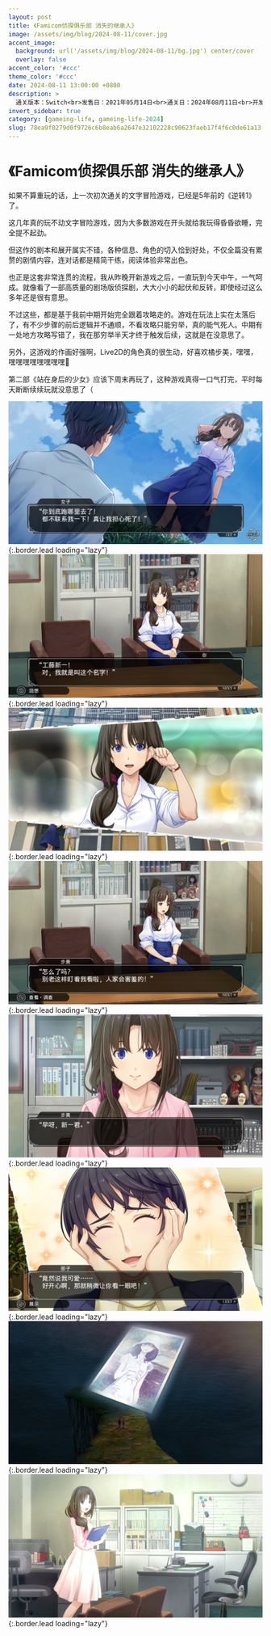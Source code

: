 ```yaml
---
layout: post
title: 《Famicom侦探俱乐部 消失的继承人》
image: /assets/img/blog/2024-08-11/cover.jpg
accent_image: 
  background: url('/assets/img/blog/2024-08-11/bg.jpg') center/cover
  overlay: false
accent_color: '#ccc'
theme_color: '#ccc'
date: 2024-08-11 13:00:00 +0800
description: >
  通关版本：Switch<br>发售日：2021年05月14日<br>通关日：2024年08月11日<br>开发商：MAGES.<br>发行商：Nintendo
invert_sidebar: true
category: [gameing-life, gameing-life-2024]
slug: 78ea9f0279d0f9726c6b8eab6a2647e32102228c90623faeb17f4f6c0de61a13
---
```


# 《Famicom侦探俱乐部 消失的继承人》

如果不算重玩的话，上一次初次通关的文字冒险游戏，已经是5年前的《逆转1》了。

这几年真的玩不动文字冒险游戏，因为大多数游戏在开头就给我玩得昏昏欲睡，完全提不起劲。

但这作的剧本和展开属实不错，各种信息、角色的切入恰到好处，不仅全篇没有累赘的剧情内容，连对话都是精简干练，阅读体验非常出色。

也正是这套非常连贯的流程，我从昨晚开新游戏之后，一直玩到今天中午，一气呵成。就像看了一部高质量的剧场版侦探剧，大大小小的起伏和反转，即使经过这么多年还是很有意思。

不过这些，都是基于我前中期开始完全跟着攻略走的。游戏在玩法上实在太落后了，有不少步骤的前后逻辑并不通顺，不看攻略只能穷举，真的能气死人。中期有一处地方攻略写错了，我在那穷举半天才终于触发后续，这就是在没意思了。

另外，这游戏的作画好强啊，Live2D的角色真的很生动，好喜欢橘步美，嘿嘿，嘿嘿嘿嘿嘿嘿嘿嘿🤤

第二部《站在身后的少女》应该下周末再玩了，这种游戏真得一口气打完，平时每天断断续续玩就没意思了（

![](/assets/img/blog/2024-08-11/1.jpg){:.border.lead loading="lazy"}
![](/assets/img/blog/2024-08-11/2.jpg){:.border.lead loading="lazy"}
![](/assets/img/blog/2024-08-11/3.jpg){:.border.lead loading="lazy"}
![](/assets/img/blog/2024-08-11/4.jpg){:.border.lead loading="lazy"}
![](/assets/img/blog/2024-08-11/5.jpg){:.border.lead loading="lazy"}
![](/assets/img/blog/2024-08-11/6.jpg){:.border.lead loading="lazy"}
![](/assets/img/blog/2024-08-11/7.jpg){:.border.lead loading="lazy"}
![](/assets/img/blog/2024-08-11/8.jpg){:.border.lead loading="lazy"}
